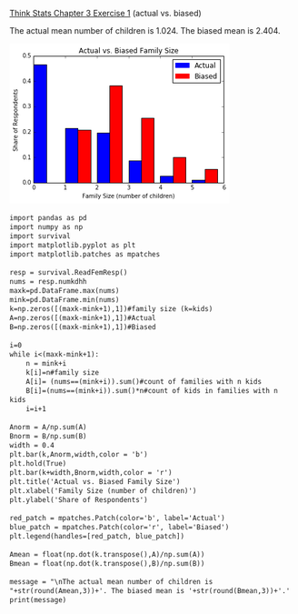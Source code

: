 [Think Stats Chapter 3 Exercise 1](http://greenteapress.com/thinkstats2/html/thinkstats2004.html#toc31) (actual vs. biased)

The actual mean number of children is 1.024. The biased mean is 2.404. 

![Image of plot](https://raw.githubusercontent.com/WDUpdegraff/dsp/master/actualvsbiased.png)

```
import pandas as pd
import numpy as np
import survival
import matplotlib.pyplot as plt
import matplotlib.patches as mpatches

resp = survival.ReadFemResp()
nums = resp.numkdhh
maxk=pd.DataFrame.max(nums)
mink=pd.DataFrame.min(nums)
k=np.zeros([(maxk-mink+1),1])#family size (k=kids)
A=np.zeros([(maxk-mink+1),1])#Actual
B=np.zeros([(maxk-mink+1),1])#Biased

i=0
while i<(maxk-mink+1):
    n = mink+i
    k[i]=n#family size
    A[i]= (nums==(mink+i)).sum()#count of families with n kids
    B[i]=(nums==(mink+i)).sum()*n#count of kids in families with n kids
    i=i+1

Anorm = A/np.sum(A)
Bnorm = B/np.sum(B)
width = 0.4
plt.bar(k,Anorm,width,color = 'b')
plt.hold(True)
plt.bar(k+width,Bnorm,width,color = 'r')
plt.title('Actual vs. Biased Family Size')
plt.xlabel('Family Size (number of children)')
plt.ylabel('Share of Respondents')

red_patch = mpatches.Patch(color='b', label='Actual')
blue_patch = mpatches.Patch(color='r', label='Biased')
plt.legend(handles=[red_patch, blue_patch])

Amean = float(np.dot(k.transpose(),A)/np.sum(A))
Bmean = float(np.dot(k.transpose(),B)/np.sum(B))

message = "\nThe actual mean number of children is "+str(round(Amean,3))+'. The biased mean is '+str(round(Bmean,3))+'.'
print(message)
```
